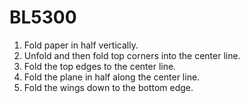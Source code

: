 # BL5300
1) Fold paper in half vertically.
2) Unfold and then fold top corners into the center line.
3) Fold the top edges to the center line.
4) Fold the plane in half along the center line.
5) Fold the wings down to the bottom edge.
